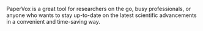 PaperVox is a great tool for researchers on the go, busy professionals, or anyone who wants to stay up-to-date on the latest scientific advancements in a convenient and time-saving way.
